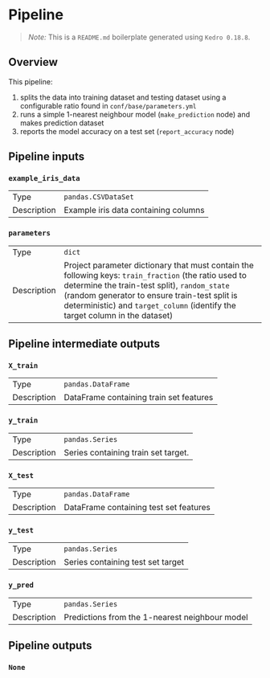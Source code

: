# Pipeline

> *Note:* This is a `README.md` boilerplate generated using `Kedro 0.18.8`.

## Overview

This pipeline:
1. splits the data into training dataset and testing dataset using a configurable ratio found in `conf/base/parameters.yml`
2. runs a simple 1-nearest neighbour model (`make_prediction` node) and makes prediction dataset
3. reports the model accuracy on a test set (`report_accuracy` node)

## Pipeline inputs

### `example_iris_data`

|      |                    |
| ---- | ------------------ |
| Type | `pandas.CSVDataSet` |
| Description | Example iris data containing columns |


### `parameters`

|      |                    |
| ---- | ------------------ |
| Type | `dict` |
| Description | Project parameter dictionary that must contain the following keys: `train_fraction` (the ratio used to determine the train-test split), `random_state` (random generator to ensure train-test split is deterministic) and `target_column` (identify the target column in the dataset) |


## Pipeline intermediate outputs

### `X_train`

|      |                    |
| ---- | ------------------ |
| Type | `pandas.DataFrame` |
| Description | DataFrame containing train set features |

### `y_train`

|      |                    |
| ---- | ------------------ |
| Type | `pandas.Series` |
| Description | Series containing train set target. |

### `X_test`

|      |                    |
| ---- | ------------------ |
| Type | `pandas.DataFrame` |
| Description | DataFrame containing test set features |

### `y_test`

|      |                    |
| ---- | ------------------ |
| Type | `pandas.Series` |
| Description | Series containing test set target |

### `y_pred`

|      |                    |
| ---- | ------------------ |
| Type | `pandas.Series` |
| Description | Predictions from the 1-nearest neighbour model |


## Pipeline outputs

### `None`
